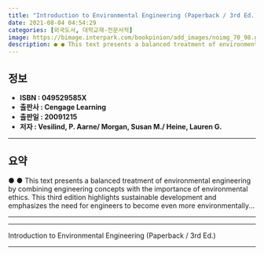 ```yaml
---
title: "Introduction to Environmental Engineering (Paperback / 3rd Ed.)"
date: 2021-08-04 04:54:29
categories: [외국도서, 대학교재-전문서적]
image: https://bimage.interpark.com/bookpinion/add_images/noimg_70_98.gif
description: ● ● This text presents a balanced treatment of environmental engineering by combining engineering concepts with the importance of environmental ethics. This t
---
```


## **정보**

- **ISBN : 049529585X**
- **출판사 : Cengage Learning**
- **출판일 : 20091215**
- **저자 : Vesilind, P. Aarne/ Morgan, Susan M./ Heine, Lauren G.**

------



## **요약**

●  ●  This text presents a balanced treatment of environmental engineering by combining engineering concepts with the importance of environmental ethics. This third edition highlights sustainable development and emphasizes the need for engineers to become even more environmentally... 

------



------


Introduction to Environmental Engineering (Paperback / 3rd Ed.) 

------


